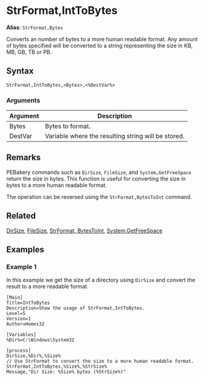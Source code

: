 # StrFormat,IntToBytes

**Alias**: `StrFormat,Bytes`

Converts an number of bytes to a more human readable format. Any amount of bytes specified will be converted to a string representing the size in KB, MB, GB, TB or PB.

## Syntax

```pebakery
StrFormat,IntToBytes,<Bytes>,<%DestVar%> 
```

### Arguments

| Argument | Description |
| --- | --- |
| Bytes | Bytes to format. |
| DestVar | Variable where the resulting string will be stored. |

## Remarks

PEBakery commands such as `DirSize`, `FileSize`, and `System,GetFreeSpace` return the size in bytes. This function is useful for converting the size in bytes to a more human readable format.

The operation can be reversed using the `StrFormat,BytesToInt` command.

## Related

[DirSize](../File/DirSize.md), [FileSize](../File/FileSize.md), [StrFormat, BytesToInt](./BytesToInt), [System,GetFreeSpace](../System/GetFreeSpace.md)

## Examples

### Example 1

In this example we get the size of a directory using `DirSize` and convert the result to a more readable format.

```pebakery
[Main]
Title=IntToBytes
Description=Show the usage of StrFormat,IntToBytes.
Level=5
Version=1
Author=Homes32

[Variables]
%Dir%=C:\Windows\System32

[process]
DirSize,%Dir%,%Size%
// Use StrFormat to convert the size to a more human readable format.
StrFormat,IntToBytes,%Size%,%StrSize%
Message,"Dir Size: %Size% bytes (%StrSize%)"
```